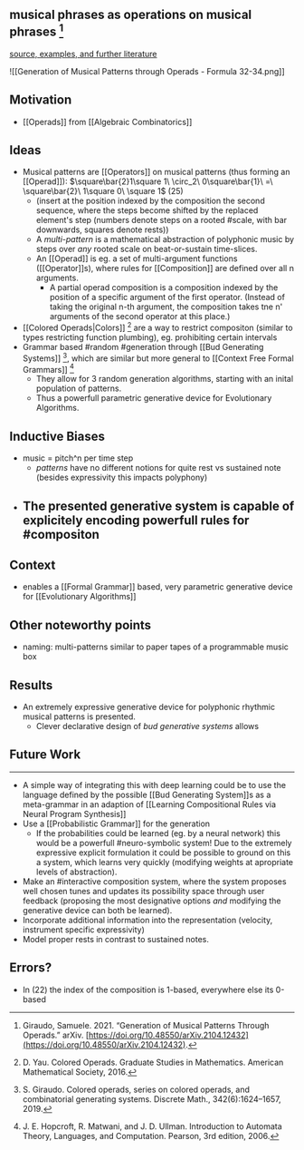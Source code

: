 ## musical phrases as operations on musical phrases [^@giraudoGenerationMusicalPatterns2021]
[source, examples, and further literature](https://github.com/SamueleGiraudo/Bud-Music-Box)

![[Generation of Musical Patterns through Operads - Formula 32-34.png]]

## Motivation
- [[Operads]] from [[Algebraic Combinatorics]]

## Ideas
- Musical patterns are [[Operators]] on musical patterns (thus forming an [[Operad]]): $\square\bar{2}1\square 1\ \circ_2\ 0\square\bar{1}\ =\ \square\bar{2}\ 1\square 0\ \square 1$ (25)
	- (insert at the position indexed by the composition the second sequence, where the steps become shifted by the replaced element's step (numbers denote steps on a rooted #scale, with bar downwards, squares denote rests))
	- A *multi-pattern* is a mathematical abstraction of polyphonic music by steps over *any* rooted scale on beat-or-sustain time-slices. 
	- An [[Operad]] is eg. a set of multi-argument functions ([[Operator]]s), where rules for [[Composition]] are defined over all n arguments. 
		- A partial operad composition is a composition indexed by the position of a specific argument of the first operator. (Instead of taking the original n-th argument, the composition takes tne n' arguments of the second operator at this place.)
- [[Colored Operads|Colors]] [^12] are a way to restrict compositon (similar to types restricting function plumbing), eg. prohibiting certain intervals
- Grammar based #random #generation through [[Bud Generating Systems]] [^5], which are similar but more general to [[Context Free Formal Grammars]] [^8]
	- They allow for 3 random generation algorithms, starting with an inital population of patterns.
	- Thus a powerfull parametric generative device for Evolutionary Algorithms.

## Inductive Biases
- music = pitch^n per time step
	- *patterns* have no different notions for quite rest vs sustained note (besides expressivity this impacts polyphony)
- The presented generative system is capable of explicitely encoding powerfull rules for #compositon 
	-  

## Context
- enables a [[Formal Grammar]] based, very parametric generative device for [[Evolutionary Algorithms]]

## Other noteworthy points 
- naming: multi-patterns similar to paper tapes of a programmable music box

## Results
- An extremely expressive generative device for polyphonic rhythmic musical patterns is presented. 
	- Clever declarative design of *bud generative systems* allows 

## Future Work
---
- A simple way of integrating this with deep learning could be to use the language defined by the possible [[Bud Generating System]]s as a meta-grammar in an adaption of [[Learning Compositional Rules via Neural Program Synthesis]] 
- Use a [[Probabilistic Grammar]] for the generation 
	- If the probabilities could be learned (eg. by a neural network) this would be a powerfull #neuro-symbolic system! Due to the extremely expressive explicit formulation it could be possible to ground on this a system, which learns very quickly (modifying weights at apropriate levels of abstraction). 
- Make an #interactive composition system, where the system proposes well chosen tunes and updates its possibility space through user feedback (proposing the most designative options *and* modifying the generative device can both be learned).
- Incorporate additional information into the representation (velocity, instrument specific expressivity)
- Model proper rests in contrast to sustained notes.


## Errors?
- In (22) the index of the composition is 1-based, everywhere else its 0-based



[^5]: S. Giraudo. Colored operads, series on colored operads, and combinatorial generating systems. Discrete Math., 342(6):1624–1657, 2019.

[^8]: J. E. Hopcroft, R. Matwani, and J. D. Ullman. Introduction to Automata Theory, Languages, and Computation. Pearson, 3rd edition, 2006.

[^12]:  D. Yau. Colored Operads. Graduate Studies in Mathematics. American Mathematical Society, 2016.

[^@giraudoGenerationMusicalPatterns2021]: Giraudo, Samuele. 2021. “Generation of Musical Patterns Through Operads.” arXiv. [https://doi.org/10.48550/arXiv.2104.12432](https://doi.org/10.48550/arXiv.2104.12432).


